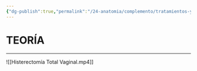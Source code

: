 ```yaml
---
{"dg-publish":true,"permalink":"/24-anatomia/complemento/tratamientos-y-cirugias/histerectomia-vaginal/","tags":["Anatomía","Teoría","Complemento"]}
---
```


# TEORÍA
---

![[Histerectomía Total Vaginal.mp4]]

